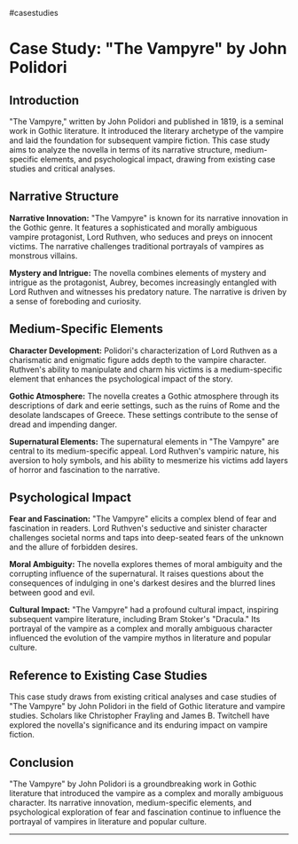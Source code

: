 #casestudies

# Case Study: "The Vampyre" by John Polidori

## Introduction

"The Vampyre," written by John Polidori and published in 1819, is a seminal work in Gothic literature. It introduced the literary archetype of the vampire and laid the foundation for subsequent vampire fiction. This case study aims to analyze the novella in terms of its narrative structure, medium-specific elements, and psychological impact, drawing from existing case studies and critical analyses.

## Narrative Structure

**Narrative Innovation:** "The Vampyre" is known for its narrative innovation in the Gothic genre. It features a sophisticated and morally ambiguous vampire protagonist, Lord Ruthven, who seduces and preys on innocent victims. The narrative challenges traditional portrayals of vampires as monstrous villains.

**Mystery and Intrigue:** The novella combines elements of mystery and intrigue as the protagonist, Aubrey, becomes increasingly entangled with Lord Ruthven and witnesses his predatory nature. The narrative is driven by a sense of foreboding and curiosity.

## Medium-Specific Elements

**Character Development:** Polidori's characterization of Lord Ruthven as a charismatic and enigmatic figure adds depth to the vampire character. Ruthven's ability to manipulate and charm his victims is a medium-specific element that enhances the psychological impact of the story.

**Gothic Atmosphere:** The novella creates a Gothic atmosphere through its descriptions of dark and eerie settings, such as the ruins of Rome and the desolate landscapes of Greece. These settings contribute to the sense of dread and impending danger.

**Supernatural Elements:** The supernatural elements in "The Vampyre" are central to its medium-specific appeal. Lord Ruthven's vampiric nature, his aversion to holy symbols, and his ability to mesmerize his victims add layers of horror and fascination to the narrative.

## Psychological Impact

**Fear and Fascination:** "The Vampyre" elicits a complex blend of fear and fascination in readers. Lord Ruthven's seductive and sinister character challenges societal norms and taps into deep-seated fears of the unknown and the allure of forbidden desires.

**Moral Ambiguity:** The novella explores themes of moral ambiguity and the corrupting influence of the supernatural. It raises questions about the consequences of indulging in one's darkest desires and the blurred lines between good and evil.

**Cultural Impact:** "The Vampyre" had a profound cultural impact, inspiring subsequent vampire literature, including Bram Stoker's "Dracula." Its portrayal of the vampire as a complex and morally ambiguous character influenced the evolution of the vampire mythos in literature and popular culture.

## Reference to Existing Case Studies

This case study draws from existing critical analyses and case studies of "The Vampyre" by John Polidori in the field of Gothic literature and vampire studies. Scholars like Christopher Frayling and James B. Twitchell have explored the novella's significance and its enduring impact on vampire fiction.

## Conclusion

"The Vampyre" by John Polidori is a groundbreaking work in Gothic literature that introduced the vampire as a complex and morally ambiguous character. Its narrative innovation, medium-specific elements, and psychological exploration of fear and fascination continue to influence the portrayal of vampires in literature and popular culture.

---
